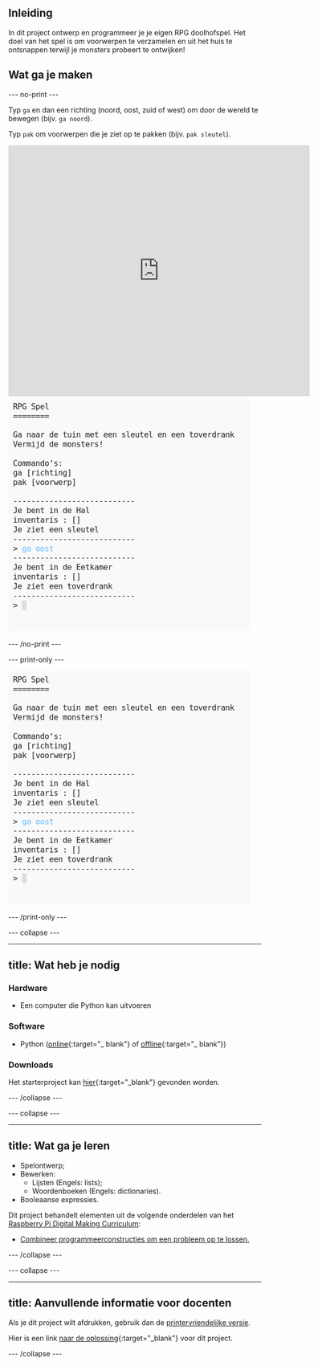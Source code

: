 ## Inleiding

In dit project ontwerp en programmeer je je eigen RPG doolhofspel. Het doel van het spel is om voorwerpen te verzamelen en uit het huis te ontsnappen terwijl je monsters probeert te ontwijken!

## Wat ga je maken

\--- no-print \---

Typ `ga` en dan een richting (noord, oost, zuid of west) om door de wereld te bewegen (bijv. `ga noord`).

Typ `pak` om voorwerpen die je ziet op te pakken (bijv. `pak sleutel`).

<div class="trinket">
  <iframe src="https://trinket.io/embed/python/d06adeb527?outputOnly=true&start=result" width="600" height="500" frameborder="0" marginwidth="0" marginheight="0" allowfullscreen>
  </iframe>
  <img src="images/rpg-finished.png">
</div>

\--- /no-print \---

\--- print-only \---

![voltooid project](images/rpg-finished.png)

\--- /print-only \---

\--- collapse \---

* * *

## title: Wat heb je nodig

### Hardware

+ Een computer die Python kan uitvoeren

### Software

+ Python ([online](https://trinket.io/){:target="_ blank"} of [offline](https://www.python.org/downloads/){:target="_ blank"})

### Downloads

Het starterproject kan [hier](http://rpf.io/p/en/rpg-go){:target="_blank"} gevonden worden.

\--- /collapse \---

\--- collapse \---

* * *

## title: Wat ga je leren

+ Spelontwerp;
+ Bewerken: 
    + Lijsten (Engels: lists);
    + Woordenboeken (Engels: dictionaries).
+ Booleaanse expressies.

Dit project behandelt elementen uit de volgende onderdelen van het [Raspberry Pi Digital Making Curriculum](http://rpf.io/curriculum):

+ [Combineer programmeerconstructies om een ​​probleem op te lossen.](https://www.raspberrypi.org/curriculum/programming/builder)

\--- /collapse \---

\--- collapse \---

* * *

## title: Aanvullende informatie voor docenten

Als je dit project wilt afdrukken, gebruik dan de [printervriendelijke versie](https://projects.raspberrypi.org/en/projects/rpg/print).

Hier is een link [naar de oplossing](http://rpf.io/p/en/rpg-get){:target="_blank"} voor dit project.

\--- /collapse \---